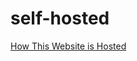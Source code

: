 # self-hosted
[How This Website is Hosted](https://jonasjschreiber.com/2022/12/13/how-this-website-is-hosted/)
